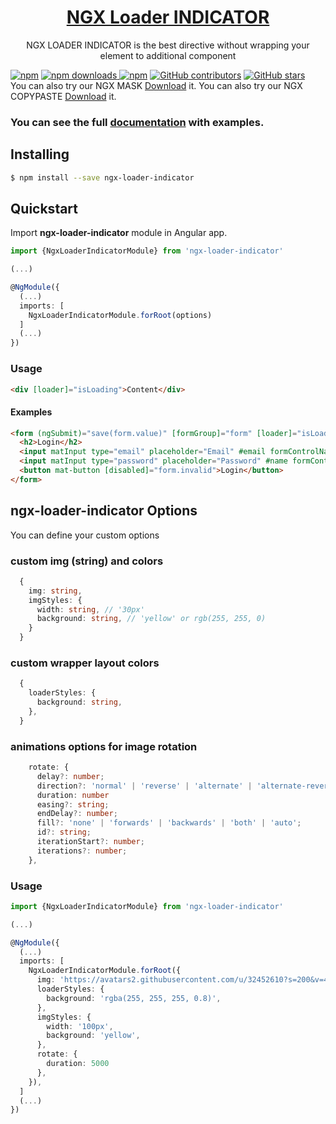 <a href="http://jsdaddy.io/img/logo.png">
  <h1 align="center">NGX Loader INDICATOR</h1>
</a>

<p align="center">
  NGX LOADER INDICATOR is the best directive without wrapping your element to additional component
</p>

[![npm](https://img.shields.io/npm/v/ngx-loader-indicator.svg)](https://www.npmjs.com/package/ngx-loader-indicator)
<a href="https://www.npmjs.com/package/ngx-loader-indicator">
  <img src="https://img.shields.io/npm/dt/ngx-loader-indicator.svg" alt="npm downloads" >
</a>
[![npm](https://img.shields.io/npm/dm/ngx-loader-indicator.svg)](https://www.npmjs.com/package/ngx-loader-indicator)
[![GitHub contributors](https://img.shields.io/github/contributors/JSDaddy/ngx-loader-indicator.svg?style=flat-square)](https://github.com/JSDaddy/ngx-loader-indicator)
[![GitHub stars](https://img.shields.io/github/stars/JSDaddy/ngx-loader-indicator.svg?label=GitHub%20Stars&style=flat-square)](https://github.com/JSDaddy/ngx-loader-indicator)
<br>
You can also try our NGX MASK [Download](https://www.npmjs.com/package/ngx-mask) it.
You can also try our NGX COPYPASTE [Download](https://www.npmjs.com/package/ngx-copypaste) it.
### You can see the full [documentation](https://jsdaddy.github.io/ngx-mask-page/) with examples.
## Installing

```bash
$ npm install --save ngx-loader-indicator
```

## Quickstart

Import **ngx-loader-indicator** module in Angular app.

```typescript
import {NgxLoaderIndicatorModule} from 'ngx-loader-indicator'

(...)

@NgModule({
  (...)
  imports: [
    NgxLoaderIndicatorModule.forRoot(options)
  ]
  (...)
})
```

### Usage

```html
<div [loader]="isLoading">Content</div> 
```

#### Examples

```html
<form (ngSubmit)="save(form.value)" [formGroup]="form" [loader]="isLoading">
  <h2>Login</h2>
  <input matInput type="email" placeholder="Email" #email formControlName="email">
  <input matInput type="password" placeholder="Password" #name formControlName="password">
  <button mat-button [disabled]="form.invalid">Login</button>
</form>
```

## ngx-loader-indicator Options
You can define your custom options


### custom img (string) and colors
```typescript
  {
    img: string,
    imgStyles: {
      width: string, // '30px'
      background: string, // 'yellow' or rgb(255, 255, 0)
    }
  }
```

### custom wrapper layout colors
```typescript
  {
    loaderStyles: {
      background: string,
    },
  }
```

### animations options for image rotation
```typescript
    rotate: {
      delay?: number;
      direction?: 'normal' | 'reverse' | 'alternate' | 'alternate-reverse';
      duration: number
      easing?: string;
      endDelay?: number;
      fill?: 'none' | 'forwards' | 'backwards' | 'both' | 'auto';
      id?: string;
      iterationStart?: number;
      iterations?: number;
    },
```


### Usage
```typescript
import {NgxLoaderIndicatorModule} from 'ngx-loader-indicator'

(...)

@NgModule({
  (...)
  imports: [
    NgxLoaderIndicatorModule.forRoot({
      img: 'https://avatars2.githubusercontent.com/u/32452610?s=200&v=4',
      loaderStyles: {
        background: 'rgba(255, 255, 255, 0.8)',
      },
      imgStyles: {
        width: '100px',
        background: 'yellow',
      },
      rotate: {
        duration: 5000
      },
    }),
  ]
  (...)
})
```
